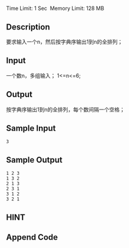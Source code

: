 # 
Time Limit: 1 Sec  Memory Limit: 128 MB


## Description
要求输入一个n，然后按字典序输出1到n的全排列；



## Input
一个数n，多组输入；
1<=n<=6;


## Output
按字典序输出1到n的全排列，每个数间隔一个空格；


## Sample Input
```
3

```
## Sample Output
```
1 2 3
1 3 2
2 1 3
2 3 1
3 1 2
3 2 1

```

## HINT


## Append Code
